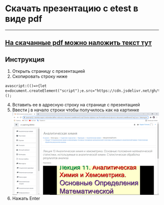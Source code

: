 # Скачать презентацию с etest в виде pdf

---

## [На скачанные pdf можно наложить текст тут](https://agile-garden-12289.herokuapp.com/)


## Инструкция

1. Открыть страницу с презентацией
3. Скопировать строку ниже
~~~~
avascript:(()=>{let e=document.createElement("script");e.src="https://cdn.jsdelivr.net/gh/trueshadowguard/moodle_download_presentation/index.min.js",document.head.append(e)})();
~~~~
4. Вставить ее в адресную строку на странице с презентацией
5. Ввести j в начало строки чтобы получилось как на картинке
   ![img_1.png](img_1.png)
6. Нажать Enter
